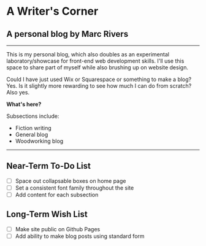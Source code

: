 # A Writer's Corner
## A personal blog by Marc Rivers

---

This is my personal blog, which also doubles as an experimental laboratory/showcase for front-end web development skills. I'll use this space to share part of myself while also brushing up on website design.

Could I have just used Wix or Squarespace or something to make a blog? Yes. Is it slightly more rewarding to see how much I can do from scratch? Also yes.

**What's here?**

Subsections include:
- Fiction writing
- General blog
- Woodworking blog

---

## Near-Term To-Do List

- [ ] Space out collapsable boxes on home page
- [ ] Set a consistent font family throughout the site
- [ ] Add content for each subsection

## Long-Term Wish List

- [ ] Make site public on Github Pages
- [ ] Add ability to make blog posts using standard form